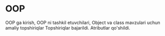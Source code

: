 
# OOP
OOP ga kirish, OOP ni tashkil etuvchilari, Object va class mavzulari uchun amaliy topshiriqlar
Topshiriqlar bajarildi. Atributlar qo'shildi.

